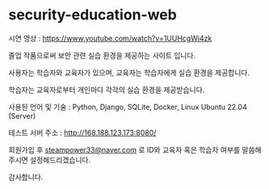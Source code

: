 # security-education-web

시연 영상 : https://www.youtube.com/watch?v=1UUHcgWi4zk

졸업 작품으로써 보안 관련 실습 환경을 제공하는 사이트 입니다.

사용자는 학습자와 교육자가 있으며, 교육자는 학습자에게 실습 환경을 제공합니다.

학습자는 교육자로부터 개인마다 각각의 실습 환경을 제공받습니다.

사용된 언어 및 기술 : Python, Django, SQLite, Docker, Linux Ubuntu 22.04 (Server)

테스트 서버 주소 : http://168.188.123.173:8080/

회원가입 후 steampower33@naver.com 로 ID와 교육자 혹은 학습자 여부를 말씀해주시면 설정해드리겠습니다.

감사합니다.
